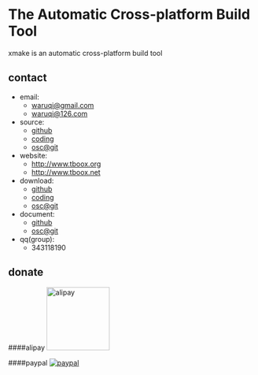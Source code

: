 The Automatic Cross-platform Build Tool
========================

xmake is an automatic cross-platform build tool

contact
-------

- email:   	    
	- waruqi@gmail.com
	- waruqi@126.com
- source:  	    
	- [github](https://github.com/waruqi/xmake)
	- [coding](https://coding.net/u/waruqi/p/xmake/git)
	- [osc@git](http://git.oschina.net/tboox/xmake)
- website: 	    
	- http://www.tboox.org
	- http://www.tboox.net
- download:
 	- [github](https://github.com/waruqi/xmake/archive/master.zip)
 	- [coding](https://coding.net/u/waruqi/p/xmake/git/archive/master)
 	- [osc@git](http://git.oschina.net/tboox/xmake/repository/archive?ref=master)
- document:
	- [github](https://github.com/waruqi/xmake/wiki/)
	- [osc@git](http://git.oschina.net/tboox/xmake/wikis/home)
- qq(group):    
	- 343118190

donate
------

####alipay
<img src="http://www.tboox.net/ruki/alipay.png" alt="alipay" width="128" height="128">

####paypal
<a href="http://tboox.net/%E6%8D%90%E5%8A%A9/">
<img src="https://www.paypalobjects.com/en_US/i/btn/btn_donate_SM.gif" alt="paypal">
</a>


